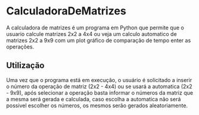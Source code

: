 # CalculadoraDeMatrizes

A calculadora de matrizes é um programa em Python que permite que o usuario calcule matrizes 2x2 a 4x4 ou veja um calculo automatico de matrizes 2x2 a 9x9 com um plot gráfico de comparação de tempo enter as operações.

## Utilização
Uma vez que o programa está em execução, o usuário é solicitado a inserir o número da operação de matriz (2x2 - 4x4) ou se usará a automatica (2x2 - 9x9), após selecionar a operação basta informar o números da matriz que a mesma será gerada e calculada, caso escolha a automatica não será possivel escolher os números, os mesmos serão gerados aleatoriamente. 
